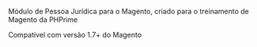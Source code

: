 Módulo de Pessoa Jurídica para o Magento, criado para o treinamento de Magento da PHPrime


Compatível com versão 1.7+ do Magento

